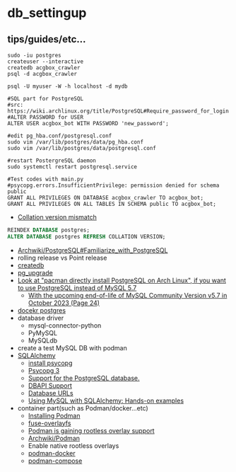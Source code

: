 # db_settingup

## tips/guides/etc...

```shell
sudo -iu postgres
createuser --interactive
createdb acgbox_crawler
psql -d acgbox_crawler

psql -U myuser -W -h localhost -d mydb

#SQL part for PostgreSQL
#src: https://wiki.archlinux.org/title/PostgreSQL#Require_password_for_login
#ALTER PASSWORD for USER
ALTER USER acgbox_bot WITH PASSWORD 'new_password';

#edit pg_hba.conf/postgresql.conf
sudo vim /var/lib/postgres/data/pg_hba.conf
sudo vim /var/lib/postgres/data/postgresql.conf

#restart PostergreSQL daemon
sudo systemctl restart postgresql.service

#Test codes with main.py
#psycopg.errors.InsufficientPrivilege: permission denied for schema public
GRANT ALL PRIVILEGES ON DATABASE acgbox_crawler TO acgbox_bot;
GRANT ALL PRIVILEGES ON ALL TABLES IN SCHEMA public TO acgbox_bot;
```

* [Collation version mismatch](https://dba.stackexchange.com/questions/324649/collation-version-mismatch)

```sql
REINDEX DATABASE postgres;
ALTER DATABASE postgres REFRESH COLLATION VERSION;
```

* [Archwiki/PostgreSQL#Familiarize_with_PostgreSQL](https://wiki.archlinux.org/title/PostgreSQL#Familiarize_with_PostgreSQL)
* rolling release vs Point release
* [createdb](https://www.postgresql.org/docs/current/app-createdb.html)
* [pg_upgrade](https://www.postgresql.org/docs/current/pgupgrade.html)
* [Look at "pacman directly install PostgreSQL on Arch Linux", if you want to use PostgreSQL instead of MySQL 5.7](https://github.com/hong539/local_library_website#prerequisites)
    * [With the upcoming end-of-life of MySQL Community Version v5.7 in October 2023 (Page 24)](https://aws.amazon.com/blogs/database/introducing-amazon-rds-extended-support-for-mysql-databases-on-amazon-aurora-and-amazon-rds/)
* [docekr postgres](https://hub.docker.com/_/postgres)
* database driver
    * mysql-connector-python
    * PyMySQL
    * MySQLdb
* create a test MySQL DB with podman
* [SQLAlchemy](https://www.sqlalchemy.org/)
    * [install psycopg](https://pypi.org/project/psycopg/)
    * [Psycopg 3](https://www.psycopg.org/psycopg3/)
    * [Support for the PostgreSQL database.](https://docs.sqlalchemy.org/en/20/dialects/postgresql.html)
    * [DBAPI Support](https://docs.sqlalchemy.org/en/20/dialects/mysql.html#dialect-mysql)
    * [Database URLs](https://docs.sqlalchemy.org/en/20/core/engines.html#database-urls)
    * [Using MySQL with SQLAlchemy: Hands-on examples](https://planetscale.com/blog/using-mysql-with-sql-alchemy-hands-on-examples)    
* container part(such as Podman/docker...etc)
    * [Installing Podman](https://podman.io/docs/installation#installing-on-linux)
    * [fuse-overlayfs](https://github.com/containers/fuse-overlayfs)
    * [Podman is gaining rootless overlay support](https://www.redhat.com/sysadmin/podman-rootless-overlay)
    * [Archwiki/Podman](https://wiki.archlinux.org/title/Podman)
    * Enable native rootless overlays
    * [podman-docker](https://archlinux.org/packages/extra/x86_64/podman-docker/)
    * [podman-compose](https://github.com/containers/podman-compose)